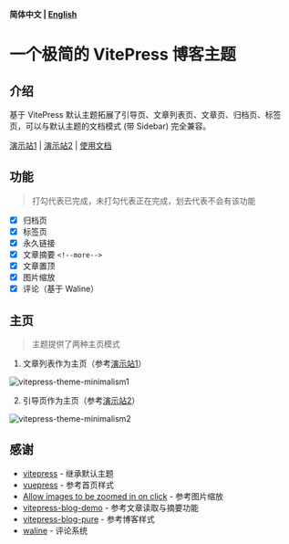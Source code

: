 **简体中文 | [English](/README_en-US.md)**

# 一个极简的 VitePress 博客主题

## 介绍

基于 VitePress 默认主题拓展了引导页、文章列表页、文章页、归档页、标签页，可以与默认主题的文档模式 (带 Sidebar) 完全兼容。

[演示站1](https://zhichao.org) | [演示站2](https://izhichao.github.io/vitepress-theme-minimalism) | [使用文档](https://zhichao.org/posts/minimalism.html)

## 功能

> 打勾代表已完成，未打勾代表正在完成，划去代表不会有该功能

- [x] 归档页
- [x] 标签页
- [x] 永久链接
- [x] 文章摘要 `<!--more-->`
- [x] 文章置顶
- [x] 图片缩放
- [x] 评论（基于 Waline）

## 主页

>  主题提供了两种主页模式

1. 文章列表作为主页（参考[演示站1](https://izhichao.github.io/vitepress-theme-minimalism)）

![vitepress-theme-minimalism1](https://minio.zhichao.org/images/vitepress-theme-minimalism1.webp)

2. 引导页作为主页（参考[演示站2](https://izhichao.github.io/vitepress-theme-minimalism)）

![vitepress-theme-minimalism2](https://minio.zhichao.org/images/vitepress-theme-minimalism2.webp)

## 感谢

- [vitepress](https://github.com/vuejs/vitepress) - 继承默认主题
- [vuepress](https://github.com/vuejs/vuepress) - 参考首页样式
- [Allow images to be zoomed in on click](https://github.com/vuejs/vitepress/issues/854) - 参考图片缩放
- [vitepress-blog-demo](https://github.com/brc-dd/vitepress-blog-demo) - 参考文章读取与摘要功能
- [vitepress-blog-pure](https://github.com/airene/vitepress-blog-pure) - 参考博客样式
- [waline](https://github.com/walinejs/waline) - 评论系统